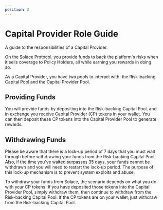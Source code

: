 ```yaml
---
position: 2
---
```


# Capital Provider Role Guide

A guide to the responsibilities of a Capital Provider.

On the Solace Protocol, you provide funds to back the platform's risks when it sells coverage to Policy Holders, all while earning you rewards in doing so.

As a Capital Provider, you have two pools to interact with: the Risk-backing Capital Pool and the Capital Provider Pool.

## Providing Funds

You will provide funds by depositing into the Risk-backing Capital Pool, and in exchange you receive Capital Provider (CP) tokens in your wallet. You can then deposit these CP tokens into the Capital Provider Pool to generate rewards.

## Withdrawing Funds

Please be aware that there is a lock-up period of 7 days that you must wait through before withdrawing your funds from the Risk-backing Capital Pool. Also, if the time you've waited surpasses 35 days, your funds cannot be withdrawn and you will need to restart the lock-up period. The purpose of this lock-up mechanism is to prevent system exploits and abuse.

To withdraw your funds from Solace, the scenario depends on what you do with your CP tokens. If you have deposited those tokens into the Capital Provider Pool, simply withdraw them, then continue to withdraw from the Risk-backing Capital Pool. If the CP tokens are on your wallet, just withdraw from the Risk-backing Capital Pool.